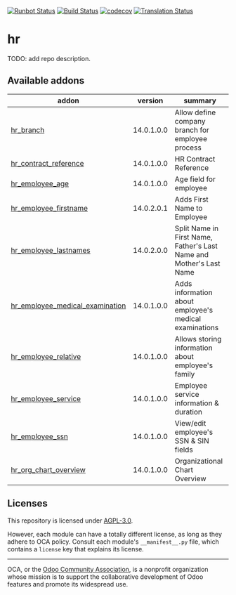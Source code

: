 [![Runbot Status](https://runbot.odoo-community.org/runbot/badge/flat/116/14.0.svg)](https://runbot.odoo-community.org/runbot/repo/github-com-oca-hr-116)
[![Build Status](https://travis-ci.com/OCA/hr.svg?branch=14.0)](https://travis-ci.com/OCA/hr)
[![codecov](https://codecov.io/gh/OCA/hr/branch/14.0/graph/badge.svg)](https://codecov.io/gh/OCA/hr)
[![Translation Status](https://translation.odoo-community.org/widgets/hr-14-0/-/svg-badge.svg)](https://translation.odoo-community.org/engage/hr-14-0/?utm_source=widget)

<!-- /!\ do not modify above this line -->

# hr

TODO: add repo description.

<!-- /!\ do not modify below this line -->

<!-- prettier-ignore-start -->

[//]: # (addons)

Available addons
----------------
addon | version | summary
--- | --- | ---
[hr_branch](hr_branch/) | 14.0.1.0.0 | Allow define company branch for employee process
[hr_contract_reference](hr_contract_reference/) | 14.0.1.0.0 | HR Contract Reference
[hr_employee_age](hr_employee_age/) | 14.0.1.0.0 | Age field for employee
[hr_employee_firstname](hr_employee_firstname/) | 14.0.2.0.1 | Adds First Name to Employee
[hr_employee_lastnames](hr_employee_lastnames/) | 14.0.2.0.0 | Split Name in First Name, Father's Last Name and Mother's Last Name
[hr_employee_medical_examination](hr_employee_medical_examination/) | 14.0.1.0.0 | Adds information about employee's medical examinations
[hr_employee_relative](hr_employee_relative/) | 14.0.1.0.0 | Allows storing information about employee's family
[hr_employee_service](hr_employee_service/) | 14.0.1.0.0 | Employee service information & duration
[hr_employee_ssn](hr_employee_ssn/) | 14.0.1.0.0 | View/edit employee's SSN & SIN fields
[hr_org_chart_overview](hr_org_chart_overview/) | 14.0.1.0.0 | Organizational Chart Overview

[//]: # (end addons)

<!-- prettier-ignore-end -->

## Licenses

This repository is licensed under [AGPL-3.0](LICENSE).

However, each module can have a totally different license, as long as they adhere to OCA
policy. Consult each module's `__manifest__.py` file, which contains a `license` key
that explains its license.

----

OCA, or the [Odoo Community Association](http://odoo-community.org/), is a nonprofit
organization whose mission is to support the collaborative development of Odoo features
and promote its widespread use.
